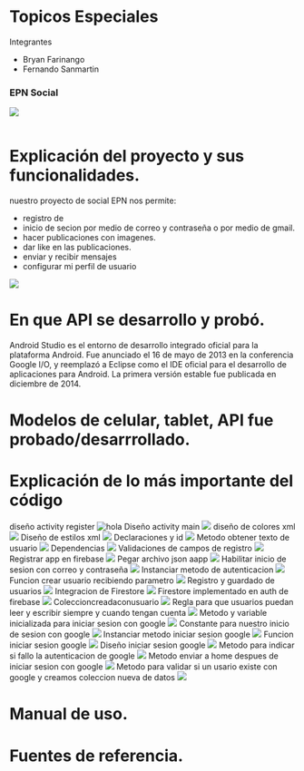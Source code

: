 # Topicos Especiales
Integrantes
- Bryan Farinango
- Fernando Sanmartin

### EPN Social
![](https://raw.githubusercontent.com/SANMH/EPN-Social/tree/master/assets/1.png)
```

```
# Explicación del proyecto y sus funcionalidades.
nuestro proyecto de social EPN nos permite:
- registro de 
- inicio de secion por medio de correo y contraseña o por medio de gmail.
- hacer publicaciones con imagenes.
- dar like en las publicaciones.
- enviar y recibir mensajes
- configurar mi perfil de usuario 

![](https://raw.githubusercontent.com/SANMH/EPN-Social/tree/master/assets/1.png)

# En que API se desarrollo y probó.
Android Studio es el entorno de desarrollo integrado oficial para la plataforma Android. Fue anunciado el 16 de mayo de 2013 en la conferencia Google I/O, y reemplazó a Eclipse como el IDE oficial para el desarrollo de aplicaciones para Android. La primera versión estable fue publicada en diciembre de 2014.

# Modelos de celular, tablet, API fue probado/desarrrollado.


# Explicación de lo más importante del código
diseño activity register
![hola](https://raw.githubusercontent.com/SANMH/EPN-Social/tree/master/assets/2diseñoactivityregister.png)
Diseño activity main
![](https://raw.githubusercontent.com/SANMH/EPN-Social/tree/master/assets/3diseñoactivityregister.png)
diseño de colores xml
![](https://raw.githubusercontent.com/SANMH/EPN-Social/tree/master/assets/4diseñodecolorsxml.png)
Diseño de estilos xml
![](https://raw.githubusercontent.com/SANMH/EPN-Social/tree/master/assets/5diseñodeestilosxml.png)
Declaraciones y id
![](https://raw.githubusercontent.com/SANMH/EPN-Social/tree/master/assets/6declaracionesyid.png)
Metodo obtener texto de usuario
![](https://raw.githubusercontent.com/SANMH/EPN-Social/tree/master/assets/7metodoobtenertextodeusuario.png)
Dependencias
![](https://raw.githubusercontent.com/SANMH/EPN-Social/tree/master/assets/8dependencias.png)
Validaciones de campos de registro
![](https://raw.githubusercontent.com/SANMH/EPN-Social/tree/master/assets/9validacionesdecamposderegistro.png)
Registrar app en firebase
![](https://raw.githubusercontent.com/SANMH/EPN-Social/tree/master/assets/10registrarappenfirebase.png)
Pegar archivo json aapp
![](https://raw.githubusercontent.com/SANMH/EPN-Social/tree/master/assets/11pegararchivojsonaapp.png)
Habilitar inicio de sesion con correo y contraseña
![](https://raw.githubusercontent.com/SANMH/EPN-Social/tree/master/assets/12habilitariniciodesesionconcorreoycontraseña.png)
Instanciar metodo de autenticacion
![](https://raw.githubusercontent.com/SANMH/EPN-Social/tree/master/assets/13Instanciarmetodeautenticacion.png)
Funcion crear usuario recibiendo parametro
![](https://raw.githubusercontent.com/SANMH/EPN-Social/tree/master/assets/14Funcioncrearusuarioecimiendoparametro.png)
Registro y guardado de usuarios
![](https://raw.githubusercontent.com/SANMH/EPN-Social/tree/master/assets/15registroyguarddodeusuarios.png)
Integracion de Firestore
![](https://raw.githubusercontent.com/SANMH/EPN-Social/tree/master/assets/16IntegraciondeFirestore.png)
Firestore implementado en auth de firebase
![](https://raw.githubusercontent.com/SANMH/EPN-Social/tree/master/assets/17Firestoreimplementadoenauthdefirebase.png)
Coleccioncreadaconusuario
![](https://raw.githubusercontent.com/SANMH/EPN-Social/tree/master/assets/18Coleccioncreadaconusuario.png)
Regla para que usuarios puedan leer y escribir siempre y cuando tengan cuenta
![](https://raw.githubusercontent.com/SANMH/EPN-Social/tree/master/assets/19reglaparaqueusuariospuedanleeryescribirsiempreycuandotengancuenta.png)
Metodo y variable inicializada para iniciar sesion con google
![](https://raw.githubusercontent.com/SANMH/EPN-Social/tree/master/assets/20metodoyvariableinicializadaparainiciarsesioncongoogle.png)
Constante para nuestro inicio de sesion con google
![](https://raw.githubusercontent.com/SANMH/EPN-Social/tree/master/assets/21Constanteparanuestroiniciodesesioncongoogle.png)
Instanciar metodo iniciar sesion google
![](https://raw.githubusercontent.com/SANMH/EPN-Social/tree/master/assets/22instanciarmetooiniciarsesiongoogle.png)
Funcion iniciar sesion google
![](https://raw.githubusercontent.com/SANMH/EPN-Social/tree/master/assets/23Funcioniniciarsesiongoogle.png)
Diseño iniciar sesion google
![](https://raw.githubusercontent.com/SANMH/EPN-Social/tree/master/assets/24diseñoiniciarsesiongoogle.png)
Metodo para indicar si fallo la autenticacion de google
![](https://raw.githubusercontent.com/SANMH/EPN-Social/tree/master/assets/25Metodoparaindicarsifalolaautenticaciondegoogle.png)
Metodo enviar a home despues de iniciar sesion con google
![](https://raw.githubusercontent.com/SANMH/EPN-Social/tree/master/assets/26Metodoenviarahomedespuesdeiniciarsesioncongoogle.png)
Metodo para validar si un usario existe con google y creamos coleccion nueva de datos
![](https://raw.githubusercontent.com/SANMH/EPN-Social/tree/master/assets/27Metodoparavalidarsiunusarioexistecongoogleycreamoscoleccionnuevadedatos.png)

# Manual de uso.


# Fuentes de referencia.











